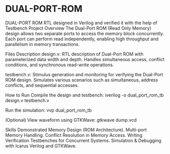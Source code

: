 # DUAL-PORT-ROM
DUAL-PORT ROM RTL designed in Verilog and verified it with the help of Testbench
Project Overview
The Dual-Port ROM (Read Only Memory) design allows two separate ports to access the memory block concurrently. Each port can perform read independently, enabling high throughput and parallelism in memory transactions.


Files Description
design.v:
RTL description of Dual-Port ROM with parameterized data width and depth. Handles simultaneous access, conflict conditions, and synchronous read-write operations.

testbench.v:
Stimulus generation and monitoring for verifying the Dual-Port ROM design. Simulates various scenarios such as simultaneous, address conflicts, and sequential accesses.

How to Run
Compile the design and testbench:
iverilog -o dual_port_rom_tb design.v testbench.v

Run the simulation:
vvp dual_port_rom_tb

(Optional) View waveform using GTKWave:
gtkwave dump.vcd

Skills Demonstrated
Memory Design (ROM Architecture).
Multi-port Memory Handling.
Conflict Resolution in Memory Access.
Writing Verification Testbenches for Concurrent Systems.
Simulation & Debugging with Icarus Verilog and GTKWave.



